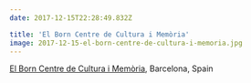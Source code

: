 ```yaml
---
date: 2017-12-15T22:28:49.832Z

title: 'El Born Centre de Cultura i Memòria'
image: 2017-12-15-el-born-centre-de-cultura-i-memoria.jpg
---
```


[El Born Centre de Cultura i Memòria](http://elbornculturaimemoria.barcelona.cat), Barcelona, Spain
